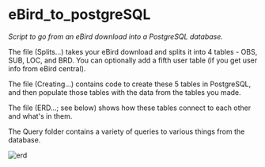 # eBird_to_postgreSQL

*Script to go from an eBird download into a PostgreSQL database.* 

The file (Splits...) takes your eBird download and splits it into 4 tables - OBS, SUB, LOC, and BRD. You can optionally add a fifth user table (if you get user info from eBird central).

The file (Creating...) contains code to create these 5 tables in PostgreSQL, and then populate those tables with the data from the tables you made.

The file (ERD...; see below) shows how these tables connect to each other and what's in them.

The Query folder contains a variety of queries to various things from the database. 

![erd](https://github.com/nmanich/eBird_to_postgreSQL/blob/master/ERD5.png)
